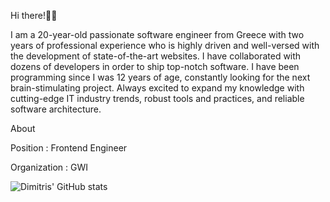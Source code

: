 Hi there!👋🏻

I am a 20-year-old passionate software engineer from Greece with two years of professional experience who is highly driven and well-versed with the development of state-of-the-art websites. I have collaborated with dozens of developers in order to ship top-notch software. I have been programming since I was 12 years of age, constantly looking for the next brain-stimulating project. Always excited to expand my knowledge with cutting-edge IT industry trends, robust tools and practices, and reliable software architecture.

About

Position : Frontend Engineer

Organization : GWI

![Dimitris' GitHub stats](https://github-readme-stats.vercel.app/api?username=DimitrisTheoDev&count_private=true&show_icons=true&theme=dark&hide=contribs)
